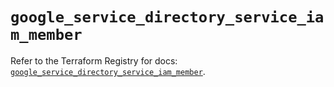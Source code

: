 # `google_service_directory_service_iam_member`

Refer to the Terraform Registry for docs: [`google_service_directory_service_iam_member`](https://registry.terraform.io/providers/hashicorp/google-beta/5.38.0/docs/resources/google_service_directory_service_iam_member).
